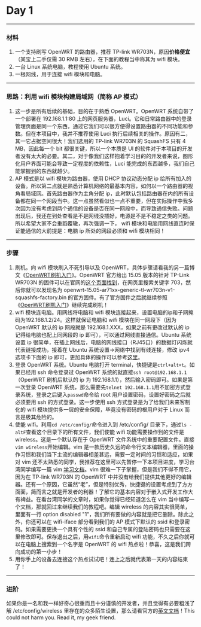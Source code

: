 # Day 1

---

### 材料

1. 一个支持刷写 OpenWRT 的路由器，推荐 TP-link WR703N，原因**价格便宜**（某宝上二手仅需 30 RMB 左右），在下面的教程当中称其为 wifi 模块。
2. 一台 Linux 系统电脑，教程使用 Ubuntu 系统。
3. 一根网线，用于连接 wifi 模块和电脑。

---

### 思路：利用 wifi 模块构建局域网（简称 AP 模式）
1. 这一步是所有后续的基础，目的在于熟悉 OpenWRT。OpenWRT 系统自带了一个部署在 192.168.1.1:80 上的网页服务器，Luci。它和日常路由器中的登录管理页面是同一个东西，通过它我们可以很方便得设置路由器的不同功能和参数。但在本项目中，我并不推荐使用 Luci 执行后续相关的操作。原因有二，其一它占据空间很大！我们选用的 TP-link WR703N 的 SquashFS 只有 4 MB，因此每一个 bit 都很关键，所以一个本质是 UI 的软件对于本项目的开发者没有太大的必要。其二，对于像我们这样抱着学习目的的开发者来说，图形化用户界面可能会导致一定程度的依赖性，Luci 能完成的东西越多，我们自己能掌握到的东西就越少。
2. AP 模式是以 wifi 模块为路由器，使用 DHCP 协议动态分配 ip 给所有加入的设备。所以第二点就是熟悉计算机网络的最基本内容，如何以一个路由器的视角看局域网。首先路由器作为主角分配 ip，此时默认包括路由器在内的所有设备都在同一个网段当中。这一点虽然看似也一点不重要，但在实际操作中我多次因为没有考虑到两个通信的设备是否在同一网段中，而导致通信失败。问题出现后，我还在到处查看是不是网线没插好，电源是不是不稳定之类的问题。所以希望大家不会重蹈覆辙，再次强调一下， wifi 模块和电脑用网线直连时保证能通信的大前提是：电脑 ip 所处的网段必须和 wifi 模块相同！

---

### 步骤
1. 刷机。向 wifi 模块刷入不死引导以及 OpenWRT，具体步骤请看我的另一篇博文《[OpenWRT刷机入门](http://blog.csdn.net/u014795817/article/details/74504791)》。OpenWRT 官方给出 15.05 版本的针对 TP-Link WR703N 的固件可以在官网的[这个页面找到](https://downloads.openwrt.org/chaos_calmer/15.05/ar71xx/generic/)，在网页里搜索关键字 703，然后你就可以发现名为 openwrt-15.05-ar71xx-generic-tl-wr703n-v1-squashfs-factory.bin 的官方固件。有了官方固件之后就继续参照《[OpenWRT刷机入门](http://blog.csdn.net/u014795817/article/details/74504791)》继续完成刷机！
2. wifi 模块连电脑。用网线将电脑和 wifi 模块连接起来，设置电脑的ip和子网掩码为192.168.1.2/24。这样就保证电脑和 wifi 模块在同一网段下（因为 OpenWRT 默认的 ip 网段就是 192.168.1.XXX，如果之前有更改过默认的 ip 记得给电脑也配上同网段的 ip 即可），可以通过网线直接通信。Ubuntu 系统设置 ip 很简单，在插上网线后，电脑的网线接口（RJ45口）的数据灯闪烁就代表链接成功，接着在 Ubuntu 系统设置->网络中找到有线连接，修改 ipv4 选项卡下面的 ip 即可，更加具体的操作可以参考[这里](https://jingyan.baidu.com/article/b7001fe18f85fe0e7282ddaf.html)。
3. 登录 OpenWRT 系统。Ubuntu 电脑打开 terminal，快捷键是`ctrl+alt+t`。如果已经用 ssh 命令登录过 OpenWRT 系统的就直接`ssh root@192.168.1.1`（OpenWRT 刷机后默认的 ip 为 192.168.1.1），然后输入密码即可。如果是第一次登录 OpenWRT 系统，那么需要先`telnet 192.168.1.1`用不加密方式登录系统，登录之后键入`passwd`命令给 root 用户设置密码，设置好密码之后就必须要用 ssh 的方式登录。这一步使用 ssh 方式登录是为了给我们未来客制化的 wifi 模块提供多一层的安全保障，毕竟没有密码的根用户对于 Linux 而言是极其危险的。
4. 使能 wifi。利用`cd /etc/config/`命令进入到 /etc/config/ 目录下，通过`ls -altF`查看这个目录下的所有文件，我们使能 wifi 功能需要操作到的文件是 wireless。这是一个默认存在于 OpenWRT 文件系统中的重要配置文件。直接`vim wireless`开始编辑。vim 是一款历史久远的命令行文本编辑器，里面的操作习惯和我们当下主流的编辑器相差甚远，需要一定时间的习惯和适应，如果对 vim 还不太熟悉的同学，我推荐在这里可以先暂停一下本项目进度，学习台湾同学编写一篇 vim [学习文档](http://www.study-area.org/tips/vim/index.html)。vim 很难一下子掌握，但是我们不得不用它，因为在 TP-link WR703N 的 OpenWRT 中并没有给我们提供其他更好的编辑器。还有一个原因，它虽然“老”，但是特别优秀，快捷键的设置考虑到了方方面面，简而言之就是开发者的利器！了解它的基本内容对于嵌入式开发工作大有裨益。在看台湾同学的文章时，如果你觉得已经知道怎么在 vim 当中编写一个文档，那就回过来继续我们的教程吧。编辑 wireless 的内容其实很简单，里面有一行 option disabled "1"，我们所有要做的内容就是把它删除。除此之外，你还可以在 wifi-iface 部分看到我们的 AP 模式下默认的 ssid 和登录密码。如果需要更换一个具有个性的 ssid 和自己专属的登陆密码也只需要在这里修改即可。保存退出之后，用`wifi`命令重新启动 wifi 功能，不久之后你就可以在电脑上搜索到一个名字是 OpenWRT 的 wifi 热点啦！恭喜，这是我们跨向成功的第一小步！
5. 用你手上的设备去连接这个热点试试吧！连上之后就代表第一天的内容结束了！

---

### 进阶
如果你是一名和我一样好奇心很重而且十分谨慎的开发者，并且觉得有必要粗浅了解 /etc/config/wireless 里存在的众多陌生设置，那么请看官方的[英文文档](https://wiki.openwrt.org/doc/uci/wireless)！This could not harm you. Read it, my geek friend.

